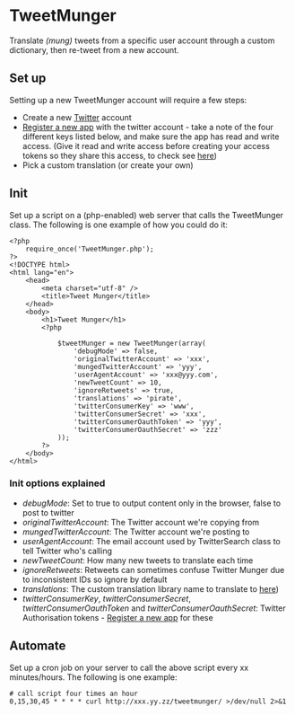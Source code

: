 # TweetMunger

Translate _(mung)_ tweets from a specific user account through a custom dictionary, then re-tweet from a new account.


## Set up

Setting up a new TweetMunger account will require a few steps:

  * Create a new [Twitter](http://twitter.com/) account 
  * [Register a new app](https://dev.twitter.com/) with the twitter account - take a note of the four different keys listed below, and make sure the app has read and write access.  (Give it read and write access before creating your access tokens so they share this access, to check see [here](https://twitter.com/settings/applications))
  * Pick a custom translation (or create your own)


## Init

Set up a script on a (php-enabled) web server that calls the TweetMunger class.  The following is one example of how you could do it:

    <?php 
        require_once('TweetMunger.php');
    ?>
    <!DOCTYPE html>
    <html lang="en">
        <head>
            <meta charset="utf-8" />
            <title>Tweet Munger</title>     
        </head>
        <body>
            <h1>Tweet Munger</h1>
            <?php

                $tweetMunger = new TweetMunger(array(
                    'debugMode' => false,
                    'originalTwitterAccount' => 'xxx',
                    'mungedTwitterAccount' => 'yyy',
                    'userAgentAccount' => 'xxx@yyy.com',
                    'newTweetCount' => 10,
                    'ignoreRetweets' => true,
                    'translations' => 'pirate',
                    'twitterConsumerKey' => 'www',
                    'twitterConsumerSecret' => 'xxx',
                    'twitterConsumerOauthToken' => 'yyy',
                    'twitterConsumerOauthSecret' => 'zzz'
                ));
            ?>
        </body>
    </html>

### Init options explained

  * *debugMode*: Set to true to output content only in the browser, false to post to twitter
  * *originalTwitterAccount*: The Twitter account we're copying from 
  * *mungedTwitterAccount*: The Twitter account we're posting to
  * *userAgentAccount*: The email account used by TwitterSearch class to tell Twitter who's calling
  * *newTweetCount*: How many new tweets to translate each time
  * *ignoreRetweets*: Retweets can sometimes confuse Twitter Munger due to inconsistent IDs so ignore by default
  * *translations*: The custom translation library name to translate to
[here](http://code.google.com/apis/language/translate/v2/getting_started.html))
  * *twitterConsumerKey*, *twitterConsumerSecret*, *twitterConsumerOauthToken* and *twitterConsumerOauthSecret*: Twitter Authorisation tokens -  [Register a new app](https://dev.twitter.com/) for these
  
  
## Automate

Set up a cron job on your server to call the above script every xx minutes/hours.  The following is one example:

    # call script four times an hour
    0,15,30,45 * * * * curl http://xxx.yy.zz/tweetmunger/ >/dev/null 2>&1